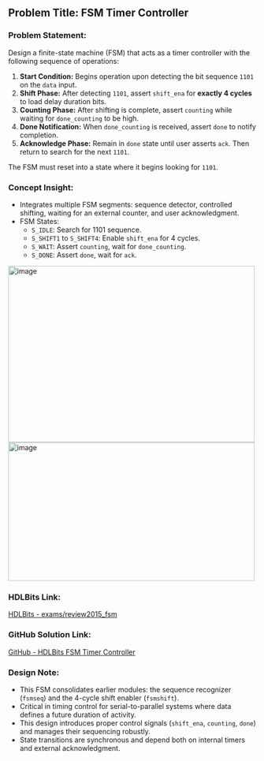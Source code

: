 ## Problem Title: FSM Timer Controller  
### Problem Statement:  
Design a finite-state machine (FSM) that acts as a timer controller with the following sequence of operations:

1. **Start Condition:** Begins operation upon detecting the bit sequence `1101` on the `data` input.
2. **Shift Phase:** After detecting `1101`, assert `shift_ena` for **exactly 4 cycles** to load delay duration bits.
3. **Counting Phase:** After shifting is complete, assert `counting` while waiting for `done_counting` to be high.
4. **Done Notification:** When `done_counting` is received, assert `done` to notify completion.
5. **Acknowledge Phase:** Remain in `done` state until user asserts `ack`. Then return to search for the next `1101`.

The FSM must reset into a state where it begins looking for `1101`.

### Concept Insight:
- Integrates multiple FSM segments: sequence detector, controlled shifting, waiting for an external counter, and user acknowledgment.
- FSM States:
  - `S_IDLE`: Search for 1101 sequence.
  - `S_SHIFT1` to `S_SHIFT4`: Enable `shift_ena` for 4 cycles.
  - `S_WAIT`: Assert `counting`, wait for `done_counting`.
  - `S_DONE`: Assert `done`, wait for `ack`.

<img width="500" height="358" alt="image" src="https://github.com/user-attachments/assets/d468c2f7-5b3d-4c9c-b798-eacca665d7b0" />

<img width="500" height="281" alt="image" src="https://github.com/user-attachments/assets/dbe64595-4082-4a4e-afe1-4ffd8670b653" />

### HDLBits Link:  
[HDLBits - exams/review2015_fsm](https://hdlbits.01xz.net/wiki/Exams/review2015_fsm)

### GitHub Solution Link:  
[GitHub - HDLBits FSM Timer Controller](https://github.com/EswarAdithya011/HDLBits/blob/main/Problem%20Sets/3.%20Circuits/Building%20Larger%20circuits/3.10.5%20FSM%3A%20The%20complete%20FSM/review2015_fsm.v)

### Design Note:
- This FSM consolidates earlier modules: the sequence recognizer (`fsmseq`) and the 4-cycle shift enabler (`fsmshift`).
- Critical in timing control for serial-to-parallel systems where data defines a future duration of activity.
- This design introduces proper control signals (`shift_ena`, `counting`, `done`) and manages their sequencing robustly.
- State transitions are synchronous and depend both on internal timers and external acknowledgment.
